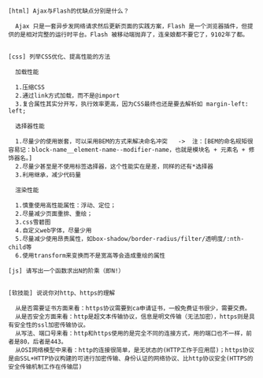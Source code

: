 <!DOCTYPE html>
<html lang="en">
<head>
  <meta charset="UTF-8">
  <title>Title</title>
</head>
<body>
  <pre>

    [html] Ajax与Flash的优缺点分别是什么？

      Ajax 只是一套异步发网络请求然后更新页面的实践方案，Flash 是一个浏览器插件，但提供的是相对完整的运行时平台。Flash 被移动端抛弃了，连亲娘都不要它了，9102年了都。


    [css] 列举CSS优化、提高性能的方法

      加载性能

      1.压缩CSS
      2.通过link方式加载，而不是@import
      3.复合属性其实分开写，执行效率更高，因为CSS最终也还是要去解析如 margin-left: left;

      选择器性能

      1.尽量少的使用嵌套，可以采用BEM的方式来解决命名冲突   ->  注：[BEM的命名规矩很容易记：block-name__element-name--modifier-name，也就是模块名 + 元素名 + 修饰器名。]
      2.尽量少甚至是不使用标签选择器，这个性能实在是差，同样的还有*选择器
      3.利用继承，减少代码量

      渲染性能

      1.慎重使用高性能属性：浮动、定位；
      2.尽量减少页面重排、重绘；
      3.css雪碧图
      4.自定义web字体，尽量少用
      5.尽量减少使用昂贵属性，如box-shadow/border-radius/filter/透明度/:nth-child等
      6.使用transform来变换而不是宽高等会造成重绘的属性

    [js] 请写出一个函数求出N的阶乘（即N!）


    [软技能] 说说你对http、https的理解

      从是否需要证书方面来看：https协议需要到ca申请证书，一般免费证书很少，需要交费。
      从是否安全方面来看：http是超文本传输协议，信息是明文传输（无法加密），https则是具有安全性的ssl加密传输协议。
      从写法、端口号来看：http和https使用的是完全不同的连接方式，用的端口也不一样，前者是80，后者是443。
      从OSI网络模型中来看：http的连接很简单，是无状态的(HTTP工作于应用层)；https协议是由SSL+HTTP协议构建的可进行加密传输、身份认证的网络协议、比http协议安全(HTTPS的安全传输机制工作在传输层)

  </pre>
</body>

<script>

  //手写

  function getTotal(n){
      let s = 1,total;
      while(s<=n){
          total = 1*s;
          s++;
      }
      return total
  }

  console.log(window.opener)

  //实现

  function factorial(n) {
      if (n > 1)  return n*factorial(n-1);
      return 1;
  }


  // 推荐这种写法，进行了尾递归优化，数值很大也不会出现内存溢出的问题

  const getN = function (n,sum =1) {
      if(typeof n !=='number'){
          return '请输入数字类型'
      }
      if(n === 0){
          return sum;
      }else{
          sum = sum * n;
          return getN( --n ,sum);
      }
  }

</script>
</html>
